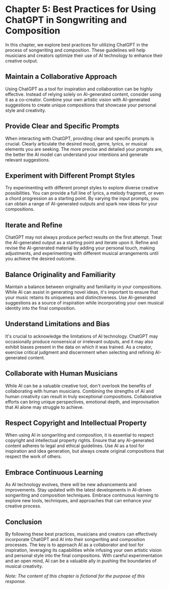 Chapter 5: Best Practices for Using ChatGPT in Songwriting and Composition
==========================================================================

In this chapter, we explore best practices for utilizing ChatGPT in the process of songwriting and composition. These guidelines will help musicians and creators optimize their use of AI technology to enhance their creative output.

Maintain a Collaborative Approach
---------------------------------

Using ChatGPT as a tool for inspiration and collaboration can be highly effective. Instead of relying solely on AI-generated content, consider using it as a co-creator. Combine your own artistic vision with AI-generated suggestions to create unique compositions that showcase your personal style and creativity.

Provide Clear and Specific Prompts
----------------------------------

When interacting with ChatGPT, providing clear and specific prompts is crucial. Clearly articulate the desired mood, genre, lyrics, or musical elements you are seeking. The more precise and detailed your prompts are, the better the AI model can understand your intentions and generate relevant suggestions.

Experiment with Different Prompt Styles
---------------------------------------

Try experimenting with different prompt styles to explore diverse creative possibilities. You can provide a full line of lyrics, a melody fragment, or even a chord progression as a starting point. By varying the input prompts, you can obtain a range of AI-generated outputs and spark new ideas for your compositions.

Iterate and Refine
------------------

ChatGPT may not always produce perfect results on the first attempt. Treat the AI-generated output as a starting point and iterate upon it. Refine and revise the AI-generated material by adding your personal touch, making adjustments, and experimenting with different musical arrangements until you achieve the desired outcome.

Balance Originality and Familiarity
-----------------------------------

Maintain a balance between originality and familiarity in your compositions. While AI can assist in generating novel ideas, it's important to ensure that your music retains its uniqueness and distinctiveness. Use AI-generated suggestions as a source of inspiration while incorporating your own musical identity into the final composition.

Understand Limitations and Bias
-------------------------------

It's crucial to acknowledge the limitations of AI technology. ChatGPT may occasionally produce nonsensical or irrelevant outputs, and it may also exhibit biases present in the data on which it was trained. As a creator, exercise critical judgment and discernment when selecting and refining AI-generated content.

Collaborate with Human Musicians
--------------------------------

While AI can be a valuable creative tool, don't overlook the benefits of collaborating with human musicians. Combining the strengths of AI and human creativity can result in truly exceptional compositions. Collaborative efforts can bring unique perspectives, emotional depth, and improvisation that AI alone may struggle to achieve.

Respect Copyright and Intellectual Property
-------------------------------------------

When using AI in songwriting and composition, it is essential to respect copyright and intellectual property rights. Ensure that any AI-generated content adheres to legal and ethical guidelines. Use AI as a tool for inspiration and idea generation, but always create original compositions that respect the work of others.

Embrace Continuous Learning
---------------------------

As AI technology evolves, there will be new advancements and improvements. Stay updated with the latest developments in AI-driven songwriting and composition techniques. Embrace continuous learning to explore new tools, techniques, and approaches that can enhance your creative process.

Conclusion
----------

By following these best practices, musicians and creators can effectively incorporate ChatGPT and AI into their songwriting and composition processes. The key is to approach AI as a collaborator and tool for inspiration, leveraging its capabilities while infusing your own artistic vision and personal style into the final compositions. With careful experimentation and an open mind, AI can be a valuable ally in pushing the boundaries of musical creativity.

*Note: The content of this chapter is fictional for the purpose of this response.*
